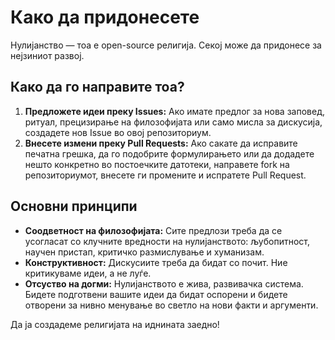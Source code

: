 
# Како да придонесете

Нулијанство — тоа е open-source религија. Секој може да придонесе за нејзиниот развој.

## Како да го направите тоа?

1. **Предложете идеи преку Issues:** Ако имате предлог за нова заповед, ритуал, прецизирање на филозофијата или само мисла за дискусија, создадете нов Issue во овој репозиториум.
2. **Внесете измени преку Pull Requests:** Ако сакате да исправите печатна грешка, да го подобрите формулирањето или да додадете нешто конкретно во постоечките датотеки, направете fork на репозиториумот, внесете ги промените и испратете Pull Request.

## Основни принципи

- **Соодветност на филозофијата:** Сите предлози треба да се усогласат со клучните вредности на нулијанството: љубопитност, научен пристап, критичко размислување и хуманизам.
- **Конструктивност:** Дискусиите треба да бидат со почит. Ние критикуваме идеи, а не луѓе.
- **Отсуство на догми:** Нулијанството е жива, развивачка система. Бидете подготвени вашите идеи да бидат оспорени и бидете отворени за нивно менување во светло на нови факти и аргументи.

Да ја создадеме религијата на иднината заедно!
